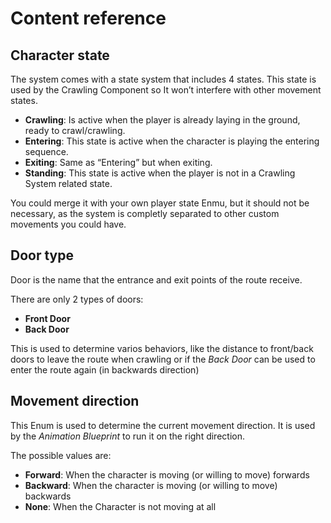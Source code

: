 # Content reference


## Character state


The system comes with a state system that includes 4 states. This state is used by the Crawling Component so It won’t interfere with other movement states.

- **Crawling**: Is active when the player is already laying in the ground, ready to crawl/crawling.
- **Entering**: This state is active when the character is playing the entering sequence.
- **Exiting**: Same as “Entering” but when exiting.
- **Standing**: This state is active when the player is not in a Crawling System related state.


You could merge it with your own player state Enmu, but it should not be necessary, as the system is completly separated to other custom movements you could have.

## Door type

Door is the name that the entrance and exit points of the route receive.

There are only 2 types of doors:
- **Front Door**
- **Back Door**

This is used to determine varios behaviors, like the distance to front/back doors to leave the route when crawling or if the *Back Door* can be used to enter the route again (in backwards direction)

## Movement direction

This Enum is used to determine the current movement direction. It is used by the *Animation Blueprint* to run it on the right direction.

The possible values are:
- **Forward**: When the character is moving (or willing to move) forwards
- **Backward**: When the character is moving (or willing to move) backwards
- **None**: When the Character is not moving at all
